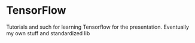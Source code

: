 # TensorFlow
Tutorials and such for learning Tensorflow for the presentation. Eventually my own stuff and standardized lib
